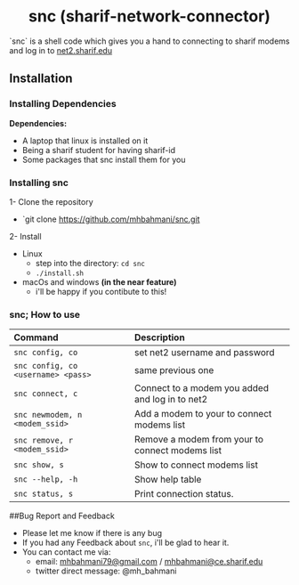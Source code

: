 <h1 align="center">snc (sharif-network-connector)</h1>

\`snc\` is a shell code which gives you a hand to connecting to sharif modems and log in to [net2.sharif.edu](https://net2.sharif.edu)

## Installation

### Installing Dependencies
**Dependencies:**

- A laptop that linux is installed on it
- Being a sharif student for having sharif-id
- Some packages that snc install them for you

### Installing snc

1- Clone the repository
 * `git clone https://github.com/mhbahmani/snc.git

2- Install
 * Linux
   * step into the directory: `cd snc`
   * `./install.sh`
 * macOs and windows **(in the near feature)** 
   * i'll be happy if you contibute to this!

### snc; How to use

| **Command**                       | **Description**                                       |
|:----------------------------------|:------------------------------------------------------|
|`snc config, co`                   | set net2 username and password                        |
|`snc config, co <username> <pass> `| same previous one 
|`snc connect, c`                   | Connect to a modem you added and log in to net2       |
|`snc newmodem, n <modem_ssid>`     | Add a modem to your to connect modems list            |
|`snc remove, r <modem_ssid>`       | Remove a modem from your to connect modems list       |
|`snc show, s`                      | Show to connect modems list                           |
|`snc --help, -h`                   | Show help table                                       |
|`snc status, s`                    | Print connection status.                              |

##Bug Report and Feedback
 * Please let me know if there is any bug
 * If you had any Feedback about `snc`, i'll be glad to hear it.
 * You can contact me via:
   * email: mhbahmani79@gmail.com / mhbahmani@ce.sharif.edu
   * twitter direct message: @mh_bahmani
